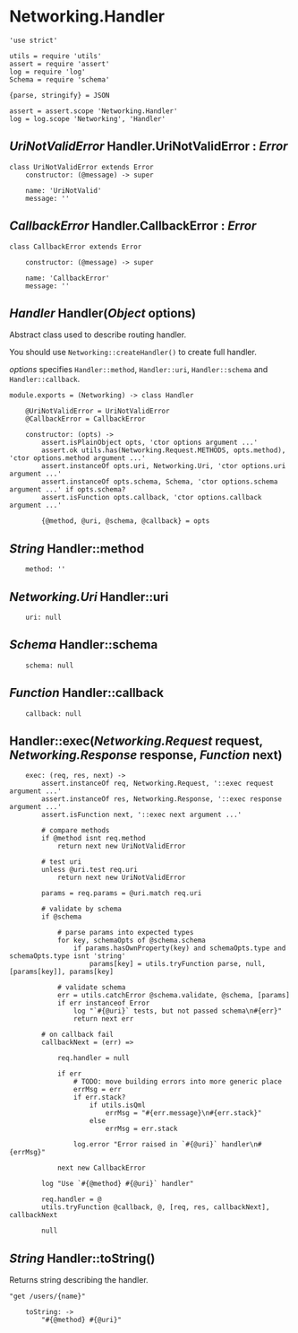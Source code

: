 Networking.Handler
==================

	'use strict'

	utils = require 'utils'
	assert = require 'assert'
	log = require 'log'
	Schema = require 'schema'

	{parse, stringify} = JSON

	assert = assert.scope 'Networking.Handler'
	log = log.scope 'Networking', 'Handler'

*UriNotValidError* Handler.UriNotValidError : *Error*
-----------------------------------------------------

	class UriNotValidError extends Error
		constructor: (@message) -> super

		name: 'UriNotValid'
		message: ''

*CallbackError* Handler.CallbackError : *Error*
-----------------------------------------------

	class CallbackError extends Error

		constructor: (@message) -> super

		name: 'CallbackError'
		message: ''

*Handler* Handler(*Object* options)
-----------------------------------

Abstract class used to describe routing handler.

You should use `Networking::createHandler()` to create full handler.

*options* specifies `Handler::method`, `Handler::uri`,
`Handler::schema` and `Handler::callback`.

	module.exports = (Networking) -> class Handler

		@UriNotValidError = UriNotValidError
		@CallbackError = CallbackError

		constructor: (opts) ->
			assert.isPlainObject opts, 'ctor options argument ...'
			assert.ok utils.has(Networking.Request.METHODS, opts.method), 'ctor options.method argument ...'
			assert.instanceOf opts.uri, Networking.Uri, 'ctor options.uri argument ...'
			assert.instanceOf opts.schema, Schema, 'ctor options.schema argument ...' if opts.schema?
			assert.isFunction opts.callback, 'ctor options.callback argument ...'

			{@method, @uri, @schema, @callback} = opts

*String* Handler::method
------------------------

		method: ''

*Networking.Uri* Handler::uri
-----------------------------

		uri: null

*Schema* Handler::schema
------------------------

		schema: null

*Function* Handler::callback
----------------------------

		callback: null

Handler::exec(*Networking.Request* request, *Networking.Response* response, *Function* next)
--------------------------------------------------------------------------------------------

		exec: (req, res, next) ->
			assert.instanceOf req, Networking.Request, '::exec request argument ...'
			assert.instanceOf res, Networking.Response, '::exec response argument ...'
			assert.isFunction next, '::exec next argument ...'

			# compare methods
			if @method isnt req.method
				return next new UriNotValidError

			# test uri
			unless @uri.test req.uri
				return next new UriNotValidError

			params = req.params = @uri.match req.uri

			# validate by schema
			if @schema

				# parse params into expected types
				for key, schemaOpts of @schema.schema
					if params.hasOwnProperty(key) and schemaOpts.type and schemaOpts.type isnt 'string'
						params[key] = utils.tryFunction parse, null, [params[key]], params[key]

				# validate schema
				err = utils.catchError @schema.validate, @schema, [params]
				if err instanceof Error
					log "`#{@uri}` tests, but not passed schema\n#{err}"
					return next err

			# on callback fail
			callbackNext = (err) =>

				req.handler = null

				if err
					# TODO: move building errors into more generic place
					errMsg = err
					if err.stack?
						if utils.isQml
							errMsg = "#{err.message}\n#{err.stack}"
						else
							errMsg = err.stack

					log.error "Error raised in `#{@uri}` handler\n#{errMsg}"

				next new CallbackError

			log "Use `#{@method} #{@uri}` handler"

			req.handler = @
			utils.tryFunction @callback, @, [req, res, callbackNext], callbackNext

			null

*String* Handler::toString()
----------------------------

Returns string describing the handler.

```
"get /users/{name}"
```

		toString: ->
			"#{@method} #{@uri}"
